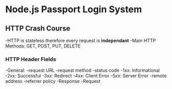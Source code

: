 # Node.js Passport Login System

## HTTP Crash Course
-HTTP is stateless therefore every request is **independant** 
-Main HTTP Methods: GET, POST, PUT, DELETE 

### HTTP Header Fields
-General: 
 -request URL
 -request method 
 -status code 
  -1xx: Informational
  -2xx: Successful
  -3xx: Redirect
  -4xx: Client Error
  -5xx: Server Error
 -remote address 
 -referrer policy
-Response
-Request
